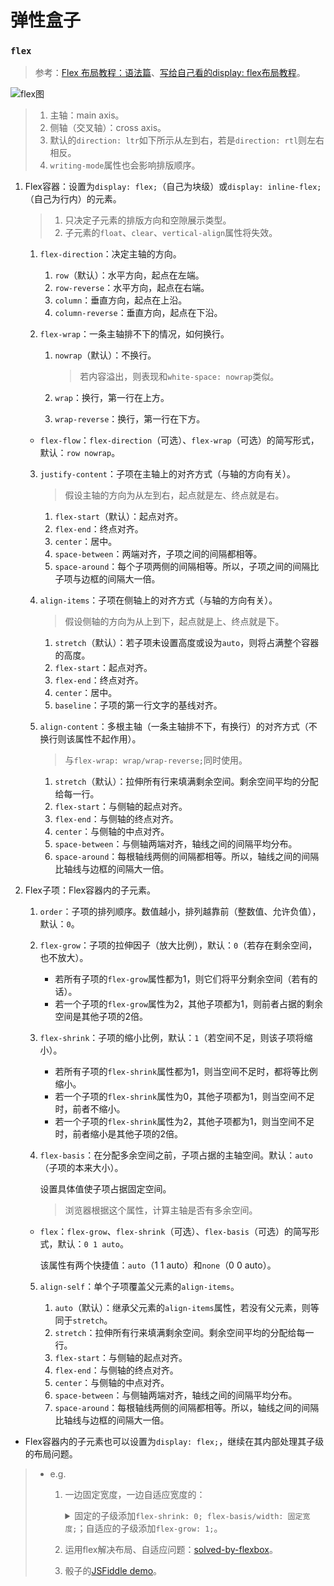 # 弹性盒子

### `flex`
> 参考：[Flex 布局教程：语法篇](http://www.ruanyifeng.com/blog/2015/07/flex-grammar.html)、[写给自己看的display: flex布局教程](https://www.zhangxinxu.com/wordpress/2018/10/display-flex-css3-css/)。

![flex图](./images/flex-1.png)

>1. 主轴：main axis。
>2. 侧轴（交叉轴）：cross axis。
>3. 默认的`direction: ltr`如下所示从左到右，若是`direction: rtl`则左右相反。
>4. `writing-mode`属性也会影响排版顺序。

1. Flex容器：设置为`display: flex;`（自己为块级）或`display: inline-flex;`（自己为行内）的元素。

    >1. 只决定子元素的排版方向和空隙展示类型。
    >2. 子元素的`float`、`clear`、`vertical-align`属性将失效。

    1. `flex-direction`：决定主轴的方向。

        1. `row`（默认）：水平方向，起点在左端。
        2. `row-reverse`：水平方向，起点在右端。
        3. `column`：垂直方向，起点在上沿。
        4. `column-reverse`：垂直方向，起点在下沿。
    2. `flex-wrap`：一条主轴排不下的情况，如何换行。

        1. `nowrap`（默认）：不换行。

            >若内容溢出，则表现和`white-space: nowrap`类似。
        2. `wrap`：换行，第一行在上方。
        3. `wrap-reverse`：换行，第一行在下方。

    - `flex-flow`：`flex-direction`（可选）、`flex-wrap`（可选）的简写形式，默认：`row nowrap`。

    3. `justify-content`：子项在主轴上的对齐方式（与轴的方向有关）。

        >假设主轴的方向为从左到右，起点就是左、终点就是右。

        1. `flex-start`（默认）：起点对齐。
        2. `flex-end`：终点对齐。
        3. `center`：居中。
        4. `space-between`：两端对齐，子项之间的间隔都相等。
        5. `space-around`：每个子项两侧的间隔相等。所以，子项之间的间隔比子项与边框的间隔大一倍。
    4. `align-items`：子项在侧轴上的对齐方式（与轴的方向有关）。

        >假设侧轴的方向为从上到下，起点就是上、终点就是下。

        1. `stretch`（默认）：若子项未设置高度或设为`auto`，则将占满整个容器的高度。
        2. `flex-start`：起点对齐。
        3. `flex-end`：终点对齐。
        4. `center`：居中。
        5. `baseline`：子项的第一行文字的基线对齐。
    5. `align-content`：多根主轴（一条主轴排不下，有换行）的对齐方式（不换行则该属性不起作用）。

        >与`flex-wrap: wrap/wrap-reverse;`同时使用。

        1. `stretch`（默认）：拉伸所有行来填满剩余空间。剩余空间平均的分配给每一行。
        2. `flex-start`：与侧轴的起点对齐。
        3. `flex-end`：与侧轴的终点对齐。
        4. `center`：与侧轴的中点对齐。
        5. `space-between`：与侧轴两端对齐，轴线之间的间隔平均分布。
        6. `space-around`：每根轴线两侧的间隔都相等。所以，轴线之间的间隔比轴线与边框的间隔大一倍。
2. Flex子项：Flex容器内的子元素。

    1. `order`：子项的排列顺序。数值越小，排列越靠前（整数值、允许负值），默认：`0`。
    2. `flex-grow`：子项的拉伸因子（放大比例），默认：`0`（若存在剩余空间，也不放大）。

        - 若所有子项的`flex-grow`属性都为1，则它们将平分剩余空间（若有的话）。
        - 若一个子项的`flex-grow`属性为2，其他子项都为1，则前者占据的剩余空间是其他子项的2倍。
    3. `flex-shrink`：子项的缩小比例，默认：`1`（若空间不足，则该子项将缩小）。

        - 若所有子项的`flex-shrink`属性都为1，则当空间不足时，都将等比例缩小。
        - 若一个子项的`flex-shrink`属性为0，其他子项都为1，则当空间不足时，前者不缩小。
        - 若一个子项的`flex-shrink`属性为2，其他子项都为1，则当空间不足时，前者缩小是其他子项的2倍。
    4. `flex-basis`：在分配多余空间之前，子项占据的主轴空间。默认：`auto`（子项的本来大小）。

        设置具体值使子项占据固定空间。
        >浏览器根据这个属性，计算主轴是否有多余空间。

    - `flex`：`flex-grow`、`flex-shrink`（可选）、`flex-basis`（可选）的简写形式，默认：`0 1 auto`。

        该属性有两个快捷值：`auto`（1 1 auto）和`none`（0 0 auto）。

    5. `align-self`：单个子项覆盖父元素的`align-items`。

        1. `auto`（默认）：继承父元素的`align-items`属性，若没有父元素，则等同于`stretch`。
        2. `stretch`：拉伸所有行来填满剩余空间。剩余空间平均的分配给每一行。
        3. `flex-start`：与侧轴的起点对齐。
        4. `flex-end`：与侧轴的终点对齐。
        5. `center`：与侧轴的中点对齐。
        6. `space-between`：与侧轴两端对齐，轴线之间的间隔平均分布。
        7. `space-around`：每根轴线两侧的间隔都相等。所以，轴线之间的间隔比轴线与边框的间隔大一倍。

- Flex容器内的子元素也可以设置为`display: flex;`，继续在其内部处理其子级的布局问题。

>- e.g.
>
>    1. 一边固定宽度，一边自适应宽度的：
>
>        <details>
>        <summary>固定的子级添加<code>flex-shrink: 0; flex-basis/width: 固定宽度;</code>；自适应的子级添加<code>flex-grow: 1;</code>。</summary>
>
>        ```html
>        <style>
>          .m-son1 {
>            background: red;
>            flex-basis: 50px;  /* 固定宽度 */
>          }
>          .m-son2 {
>            background: blue;
>            margin-left: 10px; /* 间距 */
>          }
>        </style>
>        <div style="display: flex;" class="m-father">
>          <div style="flex-shrink: 0;" class="m-son1">固定宽度的，不能被挤压缩小宽度也不自适应而增加宽度</div>
>          <div style="flex-grow: 1;" class="m-son2">自适应宽度的，占据剩下的所有内容</div>
>        </div>
>        ```
>        </details>
>    2. 运用flex解决布局、自适应问题：[solved-by-flexbox](https://hufan-akari.github.io/solved-by-flexbox/)。
>    3. 骰子的[JSFiddle demo](https://jsfiddle.net/realgeoffrey/qvsLnksy/)。
